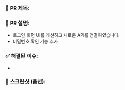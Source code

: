 ### 📌 **PR 제목**:

### 📝 **PR 설명**:
- 로그인 화면 UI를 개선하고 새로운 API를 연결하였습니다.
- 비밀번호 확인 기능 추가

### ✅ **해결된 이슈**:
- 


### 📸 **스크린샷** (옵션):
